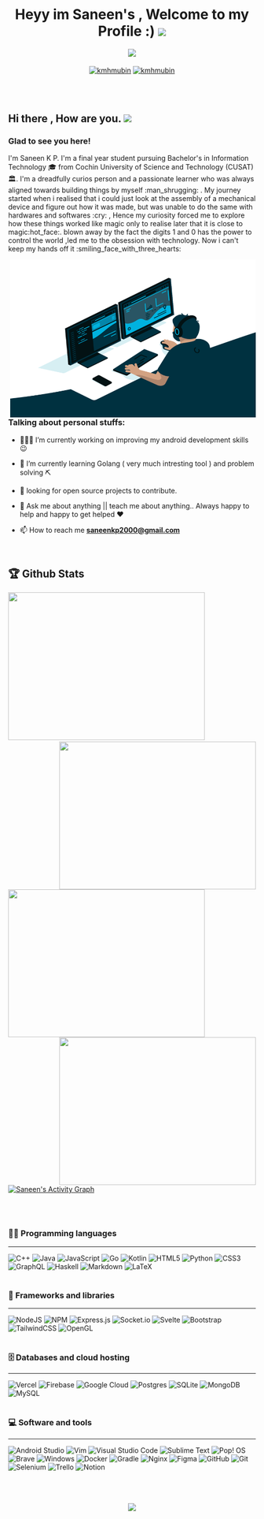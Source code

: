 
<h1 align="center">
  Heyy im Saneen's , Welcome to my Profile :)
  <img src="https://media.giphy.com/media/hvRJCLFzcasrR4ia7z/giphy.gif" width="28">
</h1>

<p align="center">
<img src="https://readme-typing-svg.herokuapp.com?font=&color=%2326FF14&size=30&duration=3000&center=true&lines=+Android++Developer;Backend+Developer;Technology+Enthusiast;Always+a+Student!!">
 </p>
 
 <p align="center">
<a href="https://www.linkedin.com/in/saneenkp" target="blank"><img align="center" src="https://github.com/kmhmubin/kmhmubin/blob/master/assets/linkedin.svg" alt="kmhmubin" height="30" width="30" /></a>
  <a href="https://www.instagram.com/saneeenn/" target="blank"><img align="center" src="https://github.com/kmhmubin/kmhmubin/blob/master/assets/instagram.svg" alt="kmhmubin" height="30" width="30" /></a>
</p><br><br>

 
 <h2>Hi there , How are you. <img src="https://media.giphy.com/media/hvRJCLFzcasrR4ia7z/giphy.gif" width="25px"></h2>

<h3>Glad to see you here!</h3>

<p>
I'm Saneen K P. I'm a final year student pursuing Bachelor's in Information Technology 🎓 from Cochin University of Science and Technology (CUSAT) 🏛. I'm a dreadfully curios person and a passionate learner who was always aligned towards building things by myself :man_shrugging:		. 
 My journey started when i realised that i could just look at the assembly of a mechanical device and figure out how it was made, but was unable to do the same with hardwares and softwares :cry:	, Hence my curiosity forced me to explore how these things worked like magic only to realise later that it is close to magic:hot_face:. 
 blown away by the fact the digits 1 and 0 has the power to control the world ,led me to the obsession with technology. Now i can't keep my hands off it :smiling_face_with_three_hearts:	
</p>

<!-- Personal Stuffs -->
<img align="right" alt="GIF" src="https://github.com/SaneenKP/SaneenKP/blob/main/code.gif?raw=true" width="500" height="320" />

<h3> Talking about personal stuffs:</h3>

- 👨🏽‍💻 I’m currently working on improving my android development skills 😉

- 🌱 I’m currently learning Golang ( very much intresting tool ) and problem solving :pick:	

- :open_book:	 looking for open source projects to contribute.

- 💬 Ask me about anything || teach me about anything.. Always happy to help and happy to get helped :heart:	

- 📫 How to reach me **[saneenkp2000@gmail.com](saneenkp2000@gmail.com)**
<br>



## 🏆 Github Stats

<p align="left">
<a href="https://github.com/SaneenKP/github-readme-stats"><img height="300px" width="400px" src="https://github-readme-stats.vercel.app/api?username=SaneenKP&theme=highcontrast&count_private=true&show_icons=true&hide_border=true&title_color=94ff23"></a>
<a href="https://git.io/streak-stats"><img align="right" height="300px" width="400px" src="http://github-readme-streak-stats.herokuapp.com?user=SaneenKP&theme=highcontrast&hide_border=true&fire=94ff23&ring=94ff23"></a>
 <a href="https://github.com/SaneenKP/github-readme-stats"><img align="left" height="300px" width="400px" src="https://github-readme-stats.vercel.app/api/top-langs/?username=SaneenKP&layout=compact&hide_border=true&theme=highcontrast&title_color=94ff23"></a>
<a href="https://github.com/SaneenKP/github-readme-stats"><img align="right" height="300px" width="400px" src="https://github-readme-stats.vercel.app/api/wakatime/?username=SaneenKP&hide_border=true&theme=highcontrast&title_color=94ff23"></a>
  
<p align="left">
  <a href="https://github.com/SaneenKP/github-readme-activity-graph"><img alt="Saneen's Activity Graph" src="https://activity-graph.herokuapp.com/graph?username=SaneenKP&bg_color=000000&color=94ff23&line=94ff23&point=ff2395&hide_border=true" /></a>
</p>
<br><br>


### 👨‍💻 Programming languages
___

![C++](https://img.shields.io/badge/c++-%2300599C.svg?style=for-the-badge&logo=c%2B%2B&logoColor=white)
![Java](https://img.shields.io/badge/java-%23ED8B00.svg?style=for-the-badge&logo=java&logoColor=white)
![JavaScript](https://img.shields.io/badge/javascript-%23323330.svg?style=for-the-badge&logo=javascript&logoColor=%23F7DF1E)
![Go](https://img.shields.io/badge/go-%2300ADD8.svg?style=for-the-badge&logo=go&logoColor=white)
![Kotlin](https://img.shields.io/badge/kotlin-%230095D5.svg?style=for-the-badge&logo=kotlin&logoColor=white)
![HTML5](https://img.shields.io/badge/html5-%23E34F26.svg?style=for-the-badge&logo=html5&logoColor=white)
![Python](https://img.shields.io/badge/python-3670A0?style=for-the-badge&logo=python&logoColor=ffdd54)
![CSS3](https://img.shields.io/badge/css3-%231572B6.svg?style=for-the-badge&logo=css3&logoColor=white)
![GraphQL](https://img.shields.io/badge/-GraphQL-E10098?style=for-the-badge&logo=graphql&logoColor=white)
![Haskell](https://img.shields.io/badge/Haskell-5e5086?style=for-the-badge&logo=haskell&logoColor=white)
![Markdown](https://img.shields.io/badge/markdown-%23000000.svg?style=for-the-badge&logo=markdown&logoColor=white)
![LaTeX](https://img.shields.io/badge/latex-%23008080.svg?style=for-the-badge&logo=latex&logoColor=white)
<br><br>
  
  
### 🧰 Frameworks and libraries
___

![NodeJS](https://img.shields.io/badge/node.js-6DA55F?style=for-the-badge&logo=node.js&logoColor=white)
![NPM](https://img.shields.io/badge/NPM-%23000000.svg?style=for-the-badge&logo=npm&logoColor=white)
![Express.js](https://img.shields.io/badge/express.js-%23404d59.svg?style=for-the-badge&logo=express&logoColor=%2361DAFB)
![Socket.io](https://img.shields.io/badge/Socket.io-black?style=for-the-badge&logo=socket.io&badgeColor=010101)
![Svelte](https://img.shields.io/badge/svelte-%23f1413d.svg?style=for-the-badge&logo=svelte&logoColor=white)
![Bootstrap](https://img.shields.io/badge/bootstrap-%23563D7C.svg?style=for-the-badge&logo=bootstrap&logoColor=white)
![TailwindCSS](https://img.shields.io/badge/tailwindcss-%2338B2AC.svg?style=for-the-badge&logo=tailwind-css&logoColor=white)
![OpenGL](https://img.shields.io/badge/OpenGL-%23FFFFFF.svg?style=for-the-badge&logo=opengl)
<br><br>


### 🗄️ Databases and cloud hosting
___

![Vercel](https://img.shields.io/badge/vercel-%23000000.svg?style=for-the-badge&logo=vercel&logoColor=white)
![Firebase](https://img.shields.io/badge/firebase-%23039BE5.svg?style=for-the-badge&logo=firebase)
![Google Cloud](https://img.shields.io/badge/GoogleCloud-%234285F4.svg?style=for-the-badge&logo=google-cloud&logoColor=white)
![Postgres](https://img.shields.io/badge/postgres-%23316192.svg?style=for-the-badge&logo=postgresql&logoColor=white)
![SQLite](https://img.shields.io/badge/sqlite-%2307405e.svg?style=for-the-badge&logo=sqlite&logoColor=white)
![MongoDB](https://img.shields.io/badge/MongoDB-%234ea94b.svg?style=for-the-badge&logo=mongodb&logoColor=white)
![MySQL](https://img.shields.io/badge/mysql-%2300f.svg?style=for-the-badge&logo=mysql&logoColor=white)
<br><br>



### 💻 Software and tools
___

![Android Studio](https://img.shields.io/badge/Android%20Studio-3DDC84.svg?style=for-the-badge&logo=android-studio&logoColor=white)
![Vim](https://img.shields.io/badge/VIM-%2311AB00.svg?style=for-the-badge&logo=vim&logoColor=white)
![Visual Studio Code](https://img.shields.io/badge/Visual%20Studio%20Code-0078d7.svg?style=for-the-badge&logo=visual-studio-code&logoColor=white)
![Sublime Text](https://img.shields.io/badge/sublime_text-%23575757.svg?style=for-the-badge&logo=sublime-text&logoColor=important)
![Pop! OS](https://img.shields.io/badge/Pop!_OS-48B9C7?style=for-the-badge&logo=Pop!_OS&logoColor=white)
![Brave](https://img.shields.io/badge/Brave-FB542B?style=for-the-badge&logo=Brave&logoColor=white)
![Windows](https://img.shields.io/badge/Windows-0078D6?style=for-the-badge&logo=windows&logoColor=white)
![Docker](https://img.shields.io/badge/docker-%230db7ed.svg?style=for-the-badge&logo=docker&logoColor=white)
![Gradle](https://img.shields.io/badge/Gradle-02303A.svg?style=for-the-badge&logo=Gradle&logoColor=white)
![Nginx](https://img.shields.io/badge/nginx-%23009639.svg?style=for-the-badge&logo=nginx&logoColor=white)
![Figma](https://img.shields.io/badge/figma-%23F24E1E.svg?style=for-the-badge&logo=figma&logoColor=white)
![GitHub](https://img.shields.io/badge/github-%23121011.svg?style=for-the-badge&logo=github&logoColor=white)
![Git](https://img.shields.io/badge/git-%23F05033.svg?style=for-the-badge&logo=git&logoColor=white)
![Selenium](https://img.shields.io/badge/-selenium-%43B02A?style=for-the-badge&logo=selenium&logoColor=white)
![Trello](https://img.shields.io/badge/Trello-%23026AA7.svg?style=for-the-badge&logo=Trello&logoColor=white)
![Notion](https://img.shields.io/badge/Notion-%23000000.svg?style=for-the-badge&logo=notion&logoColor=white)
<br><br><br><br>


<p align="center">
  <img src="https://komarev.com/ghpvc/?username=SaneenKP">
</p>


